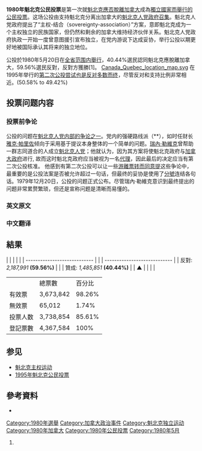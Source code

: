 **1980年魁北克公民投票**是第一次就[魁北克應否脫離](https://zh.wikipedia.org/wiki/魁北克 "wikilink")[加拿大](../Page/加拿大.md "wikilink")成為[獨立國家而舉行的](https://zh.wikipedia.org/wiki/魁北克獨立運動 "wikilink")[公民投票](../Page/公民投票.md "wikilink")。这场公投由支持魁北克分离出加拿大的[魁北克人党政府召集](https://zh.wikipedia.org/wiki/魁北克人党 "wikilink")。魁北克人党政府提出了“主权-结合（sovereignty-association）”方案，意即魁北克成为一个主权独立的民族国家，但仍然和剩余的加拿大维持经济伙伴关系。魁北克人党政府执政一开始一度曾意图援引宣布独立，在党内游说下达成妥协，举行公投以期更好地被国际承认其将来的独立地位。

公投於1980年5月20日在[全省范围内舉行](../Page/魁北克省.md "wikilink")，40.44%選民認同魁北克應脫離加拿大，59.56%選民反對，反對方獲勝\[1\]。
[Canada_Quebec_location_map.svg](https://zh.wikipedia.org/wiki/File:Canada_Quebec_location_map.svg "fig:Canada_Quebec_location_map.svg")
在1995年举行的[第二次公投尝试也是反对多数而终](../Page/1995年魁北克公民投票.md "wikilink")，尽管反对和支持比例非常相近。(50.58%
to 49.42%)

## 投票问题内容

### 投票前争论

公投的问题在[魁北克人党内部的争论之一](https://zh.wikipedia.org/wiki/魁北克人党 "wikilink")。党内的强硬路线派（**），如时任财长[雅克·帕里佐](../Page/雅克·帕里佐.md "wikilink")倾向于采用基于提议本身整体的一个简单的问题。[瑞內·勒維克](../Page/瑞內·勒維克.md "wikilink")曾帮助一群志同道合的人成立[魁北克人党](https://zh.wikipedia.org/wiki/魁北克人党 "wikilink")；他就认为，因为其方案将使魁北克政府与[加拿大政府](../Page/加拿大政府.md "wikilink")进行,
故而这时魁北克政府应当被视为一名[代理](../Page/代理.md "wikilink")，因此最后的决定应当有第二次公投核准。
他感到有第二次公投可以让一些[游離票转而同意提](https://zh.wikipedia.org/wiki/游離票 "wikilink")这些争论中，最重要的是公投法案是否被允许超过一句话，但最终的妥协是使用了[分號](../Page/分號.md "wikilink")连结各句话。1979年12月20日，公投的问题正式公布。尽管瑞內·勒維克意识到最终提出的问题非常累赘繁琐，但还是宣称问题是清晰而易懂的。

### 英文原文

### 中文翻译

## 結果

|                              |  |  |                              |
| ---------------------------- |  |  | ---------------------------- |
| 反對: *2,187,991* **(59.56%)** |  |  | 贊成: *1,485,851* **(40.44%)** |
| **▲**                        |  |  |                              |

|      |           |        |
| ---- | --------- | ------ |
|      | 總票數       | 百分比    |
| 有效票  | 3,673,842 | 98.26% |
| 無效票  | 65,012    | 1.74%  |
| 投票人数 | 3,738,854 | 85.61% |
| 登記票數 | 4,367,584 | 100%   |

## 参见

  - [魁北克主权运动](../Page/魁北克主权运动.md "wikilink")
  - [1995年魁北克公民投票](../Page/1995年魁北克公民投票.md "wikilink")

## 參考資料

  -
[Category:1980年選舉](https://zh.wikipedia.org/wiki/Category:1980年選舉 "wikilink")
[Category:加拿大政治事件](https://zh.wikipedia.org/wiki/Category:加拿大政治事件 "wikilink")
[Category:魁北克独立运动](https://zh.wikipedia.org/wiki/Category:魁北克独立运动 "wikilink")
[Category:1980年加拿大](https://zh.wikipedia.org/wiki/Category:1980年加拿大 "wikilink")
[Category:1980年公民投票](https://zh.wikipedia.org/wiki/Category:1980年公民投票 "wikilink")
[Category:1980年5月](https://zh.wikipedia.org/wiki/Category:1980年5月 "wikilink")

1.